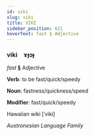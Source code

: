 ```yaml
---
id: viki
slug: viki
title: VİKİ
sidebar_position: 621
hoverText: fast § Adjective
---
```


### viki&emsp;<span kind="abugida">ɤɟɔɟ</span>

*fast* **§** Adjective

**Verb**: to be fast/quick/speedy

**Noun**: fastness/quickness/speed

**Modifier**: fast/quick/speedy

Hawaiian wiki [ˈviki]

*Austronesian Language Family*